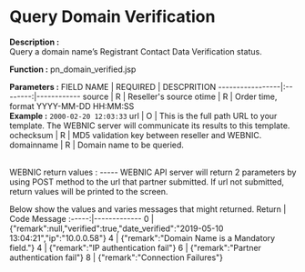 # Query Domain Verification

**Description :**  <br>
Query a domain name’s Registrant Contact Data Verification status.

**Function :** pn_domain_verified.jsp

**Parameters :** 
FIELD NAME | REQUIRED | DESCPRITION
-----------------|:--------:|------------
source | R | Reseller's source
otime | R | Order time, format YYYY-MM-DD HH:MM:SS <br> **Example :** `2000-02-20 12:03:33`
url | O | This is the full path URL to your template. The WEBNIC server will communicate its results to this template.
ochecksum | R | MD5 validation key between reseller and WEBNIC.
domainname | R | Domain name to be queried.



<br>
WEBNIC return values :
-----
WEBNIC API server will return 2 parameters by using POST method to the url that partner submitted. If url not submitted, return values will be printed to the screen.

Below show the values and varies messages that might returned.
Return | Code Message
:-----:|-------------
0 | {"remark":null,"verified":true,"date_verified":"2019-05-10 13:04:21","ip":"10.0.0.58"}
4 | {"remark":"Domain Name is a Mandatory field."}
4 | {"remark":"IP authentication fail"}
6 | {"remark":"Partner authentication fail"}
8 | {"remark":"Connection Failures"}